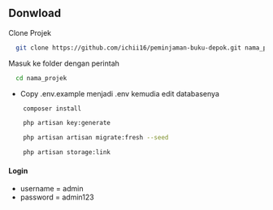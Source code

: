 ## Donwload

Clone Projek

```bash
  git clone https://github.com/ichii16/peminjaman-buku-depok.git nama_projek
```

Masuk ke folder dengan perintah

```bash
  cd nama_projek
```

-   Copy .env.example menjadi .env kemudia edit databasenya

```bash
    composer install
```

```bash
    php artisan key:generate
```

```bash
    php artisan artisan migrate:fresh --seed
```

```bash
    php artisan storage:link
```

#### Login

-   username = admin
-   password = admin123
